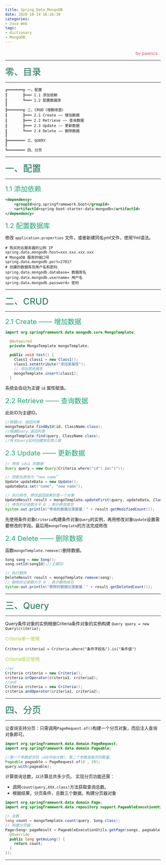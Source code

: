 ```yaml
---
title: Spring_Data_MongoDB
date: 2020-10-14 16:26:38
categories:
- Java Web
tags:
- dictionary
- MongoDB
---
```

<style>
.title1{
    font-size:36px;
    color:#e7767f;
    /* 桃红 */

}
.title2{
    font-size:29px;
    color:#176f58;
    /* 祖母绿 */
}
.title3{
    font-size:22px;
    color:#21a675;
    /* 石绿 */
}
.title4{
    font-size:15px;
    color:#a8cd34;
    /* 柳绿 */
}
.name{

    margin-left: auto;
    text-align: right;
    color: #d05667;
    margin-right: 10px;
    margin-top: 20px;
    /*海棠红*/
}
</style>

<div class="name">by pawncs</div>

-----
<div class="title2">零、目录</div>

-----
~~~
╔═══════╦ 一、配置  
║       ╠═══ 1.1 添加依赖  
║       ╚═══ 1.2 配置数据库  
║   
╠═══════╦ 二、CRUD（增删改查）  
║       ╠═══ 2.1 Create —— 增加数据  
║       ╠═══ 2.2 Retrieve —— 查询数据  
║       ╠═══ 2.3 Update —— 更新数据  
║       ╚═══ 2.4 Delete —— 删除数据  
║   
╠════════ 三、QUERY  
║       
╚════════ 四、分页  
~~~

-----
<div class="title2">一、配置</div>

-----
<div class="title3">1.1 添加依赖</div>

~~~xml
<dependency>
    <groupId>org.springframework.boot</groupId>
    <artifactId>spring-boot-starter-data-mongodb</artifactId>
</dependency>
~~~

<div class="title3">1.2 配置数据库</div>

修改 `application.properties` 文件，或者新建同名yml文件，使用Yml语法。
~~~properties
# 购买的云服务器的公网 IP
spring.data.mongodb.host=xxx.xxx.xxx.xxx
# MongoDB 服务的端口号
spring.data.mongodb.port=27017
# 创建的数据库及用户名和密码
spring.data.mongodb.database= 数据库名
spring.data.mongodb.username= 用户名
spring.data.mongodb.password= 密码
~~~

-----
<div class="title2">二、CRUD</div>

-----
<div class="title3">2.1 Create —— 增加数据</div>

~~~java
import org.springframework.data.mongodb.core.MongoTemplate;

  @Autowired
  private MongoTemplate mongoTemplate;

  public void test() {
    Class1 class1 = new Class1();
    class1.setAttribute("添加某属性");
    // 添加其他属性
    mongoTemplate.insert(class1);
  }
~~~
系统会自动为主键 `id` 属性赋值。

<div class="title3">2.2 Retrieve —— 查询数据</div>

此处ID为主键ID。
~~~java
//根据id，返回对象
mongoTemplate.findById(id, ClassName.class);
//根据Query,返回列表
mongoTemplate.find(query, ClassName.class);
//有关Query如何创建放在第三章
~~~

<div class="title3">2.3 Update —— 更新数据</div>

~~~java
// 修改 id=1 的数据
Query query = new Query(Criteria.where("id").is("1"));

// 把歌名修改为 “new name”
Update updateData = new Update();
updateData.set("name", "new name");

// 执行修改，修改返回结果的是一个对象
UpdateResult result = mongoTemplate.updateFirst(query, updateData, ClassName.class);
// 修改的记录数大于 0 ，表示修改成功
System.out.println("修改的数据记录数量：" + result.getModifiedCount());
~~~

先使用条件对象`Criteria`构建条件对象`Query`的实例，再用修改对象`Update`设置需要修改的字段。最后用`mongoTemplate`的方法完成修改

<div class="title3">2.4 Delete —— 删除数据</div>

函数`mongoTemplate.remove()`删除数据。
~~~java
Song song = new Song();
song.setId(songId);//主键ID

// 执行删除
DeleteResult result = mongoTemplate.remove(song);
// 删除的记录数大于 0 ，表示删除成功
System.out.println("删除的数据记录数量：" + result.getDeletedCount());
~~~

-----
<div class="title2">三、Query</div>

-----

Query条件对象的实例根据Criteria条件对象的实例构建
`Query query = new Query(criteria);`

<div class="title4">Criteria单一使用</div>

`Criteria criteria1 = Criteria.where("条件字段名").is("条件值")`

<div class="title4">Criteria组合使用</div>

~~~java
//or
Criteria criteria = new Criteria();
criteria.orOperator(criteria1, criteria2);
//and
Criteria criteria = new Criteria();
criteria.andOperator(criteria1, criteria2);
~~~

-----
<div class="title2">四、分页</div>

-----

让查询支持分页：只需调用`PageRequest.of()`构建一个分页对象，而后注入查询对象即可。
~~~java
import org.springframework.data.domain.PageRequest;
import org.springframework.data.domain.Pageable;

//第一个参数是页码（从0开始计数），第二个参数是每页的数量。
Pageable pageable = PageRequest.of(0 , 20);
query.with(pageable);
~~~

计算查询总数，以计算总共多少页。
实现分页功能还需：
+ 调用`count(query,XXX.class)`方法获取查询总数。
+ 根据结果，分页条件，总数三个数据，构建分页器对象

~~~java
import org.springframework.data.domain.Page;
import org.springframework.data.repository.support.PageableExecutionUtils;

// 总数
long count = mongoTemplate.count(query, Song.class);
// 构建分页器
Page<Song> pageResult = PageableExecutionUtils.getPage(songs, pageable, new LongSupplier() {
  @Override
  public long getAsLong() {
    return count;
  }
});
~~~

-----